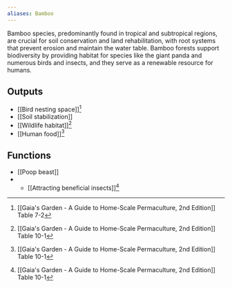 ```yaml
---
aliases: Bamboo
---
```

Bamboo species, predominantly found in tropical and subtropical regions, are crucial for soil conservation and land rehabilitation, with root systems that prevent erosion and maintain the water table. Bamboo forests support biodiversity by providing habitat for species like the giant panda and numerous birds and insects, and they serve as a renewable resource for humans.
## Outputs
- [[Bird nesting space]][^1]
- [[Soil stabilization]]
- [[Wildlife habitat]][^2]
- [[Human food]][^2]
## Functions
- [[Poop beast]]
- - [[Attracting beneficial insects]][^2]

[^1]: [[Gaia's Garden - A Guide to Home-Scale Permaculture, 2nd Edition]] Table 7-2
[^2]: [[Gaia's Garden - A Guide to Home-Scale Permaculture, 2nd Edition]] Table 10-1